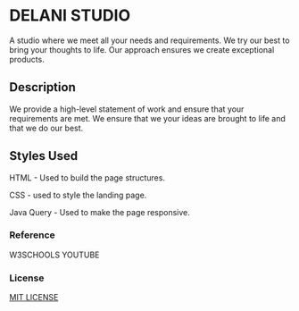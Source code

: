 # DELANI STUDIO

A studio where we meet all your needs and requirements. We try our best to bring your thoughts to life. Our approach ensures we create exceptional products.

## Description

We provide a high-level statement of work and ensure that your requirements are met. We ensure that we your ideas are brought to life and that we do our best.

## Styles Used

HTML - Used to build the page structures.

CSS - used to style the landing page.

Java Query - Used to make the page responsive.

### Reference

W3SCHOOLS YOUTUBE

### License

[MIT LICENSE](LICENSE.txt)
